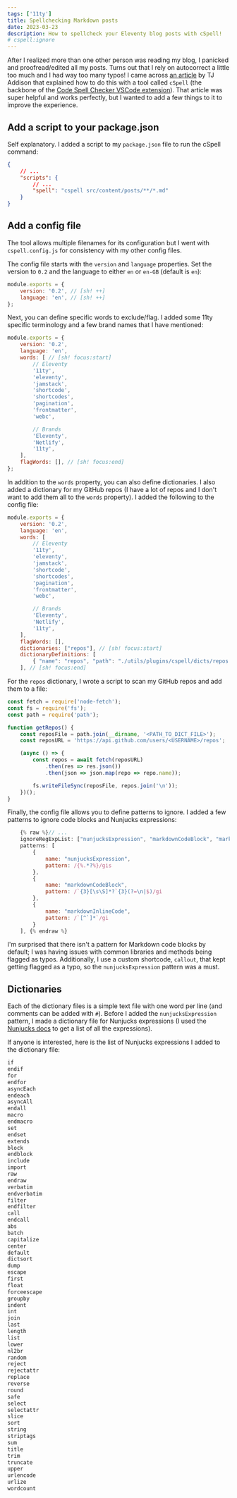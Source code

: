 ```yaml
---
tags: ['11ty']
title: Spellchecking Markdown posts
date: 2023-03-23
description: How to spellcheck your Eleventy blog posts with cSpell!
# cspell:ignore
---
```


After I realized more than one other person was reading my blog, I panicked and proofread/edited all my posts. Turns out that I rely on autocorrect a little too much and I had way too many typos! I came across [an article](https://tjaddison.com/blog/2021/02/spell-checking-your-markdown-blog-posts-with-cspell/) by TJ Addison that explained how to do this with a tool called `cSpell` (the backbone of the [Code Spell Checker VSCode extension](https://marketplace.visualstudio.com/items?itemName=streetsidesoftware.code-spell-checker)). That article was super helpful and works perfectly, but I wanted to add a few things to it to improve the experience.

## Add a script to your package.json

Self explanatory. I added a script to my `package.json` file to run the cSpell command:

```json
{
    // ...
    "scripts": {
        // ...
        "spell": "cspell src/content/posts/**/*.md"
    }
}
```

## Add a config file

The tool allows multiple filenames for its configuration but I went with `cspell.config.js` for consistency with my other config files.

The config file starts with the `version` and `language` properties. Set the version to `0.2` and the language to either `en` or `en-GB` (default is `en`):
```js
module.exports = {
    version: '0.2', // [sh! ++]
    language: 'en', // [sh! ++]
};
```

Next, you can define specific words to exclude/flag. I added some 11ty specific terminology and a few brand names that I have mentioned:

```js
module.exports = {
    version: '0.2',
    language: 'en',
    words: [ // [sh! focus:start]
        // Eleventy
        '11ty',
        'eleventy',
        'jamstack',
        'shortcode',
        'shortcodes',
        'pagination',
        'frontmatter',
        'webc',

        // Brands
        'Eleventy',
        'Netlify',
        '11ty',
    ],
    flagWords: [], // [sh! focus:end]
};
```

In addition to the `words` property, you can also define dictionaries. I also added a dictionary for my GitHub repos (I have a lot of repos and I don't want to add them all to the `words` property). I added the following to the config file:

```js
module.exports = {
    version: '0.2',
    language: 'en',
    words: [
        // Eleventy
        '11ty',
        'eleventy',
        'jamstack',
        'shortcode',
        'shortcodes',
        'pagination',
        'frontmatter',
        'webc',

        // Brands
        'Eleventy',
        'Netlify',
        '11ty',
    ],
    flagWords: [],
    dictionaries: ["repos"], // [sh! focus:start]
    dictionaryDefinitions: [
        { "name": "repos", "path": "./utils/plugins/cspell/dicts/repos.txt" },
    ], // [sh! focus:end]
```

For the `repos` dictionary, I wrote a script to scan my GitHub repos and add them to a file:

```js
const fetch = require('node-fetch');
const fs = require('fs');
const path = require('path');

function getRepos() {
    const reposFile = path.join(__dirname, '<PATH_TO_DICT_FILE>');
    const reposURL = 'https://api.github.com/users/<USERNAME>/repos';

    (async () => {
        const repos = await fetch(reposURL)
            .then(res => res.json())
            .then(json => json.map(repo => repo.name));

        fs.writeFileSync(reposFile, repos.join('\n'));
    })();
}
```

Finally, the config file allows you to define patterns to ignore. I added a few patterns to ignore code blocks and Nunjucks expressions:

```js
    {% raw %}// ... 
    ignoreRegExpList: ["nunjucksExpression", "markdownCodeBlock", "markdownInlineCode"],
    patterns: [
        {
            name: "nunjucksExpression",
            pattern: /{%.*?%}/gis
        },
        {
            name: "markdownCodeBlock",
            pattern: /`{3}[\s\S]*?`{3}(?=\n|$)/gi
        },
        {
            name: "markdownInlineCode",
            pattern: /`[^`]*`/gi
        }
    ], {% endraw %}
```

I'm surprised that there isn't a pattern for Markdown code blocks by default; I was having issues with common libraries and methods being flagged as typos. Additionally, I use a custom shortcode, `callout`, that kept getting flagged as a typo, so the `nunjucksExpression` pattern was a must.

## Dictionaries

Each of the dictionary files is a simple text file with one word per line (and comments can be added with `#`). Before I added the `nunjucksExpression` pattern, I made a dictionary file for Nunjucks expressions (I used the [Nunjucks docs](https://mozilla.github.io/nunjucks/templating.html) to get a list of all the expressions).

If anyone is interested, here is the list of Nunjucks expressions I added to the dictionary file:

```txt
if
endif
for
endfor
asyncEach
endeach
asyncAll
endall
macro
endmacro
set
endset
extends
block
endblock
include
import
raw
endraw
verbatim
endverbatim
filter
endfilter
call
endcall
abs
batch
capitalize
center
default
dictsort
dump
escape
first
float
forceescape
groupby
indent
int
join
last
length
list
lower
nl2br
random
reject
rejectattr
replace
reverse
round
safe
select
selectattr
slice
sort
string
striptags
sum
title
trim
truncate
upper
urlencode
urlize
wordcount
```